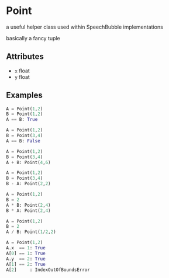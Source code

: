 # Point

a useful helper class used within SpeechBubble implementations

basically a fancy tuple

## Attributes
- `x` float
- `y` float

## Examples

```python
A = Point(1,2)
B = Point(1,2)
A == B: True
```

```python
A = Point(1,2)
B = Point(3,4)
A == B: False
```

```python
A = Point(1,2)
B = Point(3,4)
A + B: Point(4,6)
```

```python
A = Point(1,2)
B = Point(3,4)
B - A: Point(2,2)
```

```python
A = Point(1,2)
B = 2
A * B: Point(2,4)
B * A: Point(2,4)
```

```python
A = Point(1,2)
B = 2
A / B: Point(1/2,2)
```

```python
A = Point(1,2)
A.x  == 1: True
A[0] == 1: True
A.y  == 2: True
A[1] == 2: True
A[2]     : IndexOutOfBoundsError
```